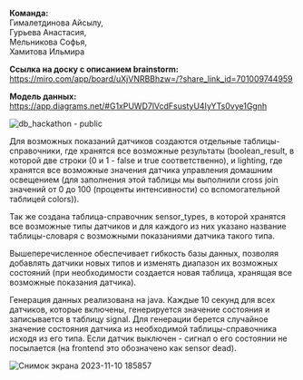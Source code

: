 **Команда:**    
Гималетдинова Айсылу,  
Гурьева Анастасия,  
Мельникова Софья,  
Хамитова Ильмира  

**Ссылка на доску с описанием brainstorm:**   
https://miro.com/app/board/uXjVNRBBhzw=/?share_link_id=701009744959

**Модель данных:**  
https://app.diagrams.net/#G1xPUWD7lVcdFsustyU4IyYTs0vye1Ggnh

![db_hackathon - public](https://github.com/ilmiraKhamitova/db_hackathon/assets/113762897/f59385b9-3771-41a1-be5c-4dc7de76b357)
  

Для возможных показаний датчиков создаются отдельные таблицы-справочники, где хранятся все возможные результаты (boolean_result, в которой две строки (0 и 1 - false и true соответственно), и lighting, где хранятся все возможные значения датчика управления домашним освещением (для заполнения этой таблицы мы выполнили cross join значений от 0 до 100 (проценты интенсивности) со вспомогательной таблицей colors)).  
  
Так же создана таблица-справочник sensor_types, в которой хранятся все возможные типы датчиков и для каждого из них указано название таблицы-словаря с возможными показаниями датчика такого типа.  
  
Вышеперечисленное обеспечивает гибкость базы данных, позволяя добавлять датчики новых типов и изменять диапазон их возможных состояний (при необходимости создается новая таблица, хранящая все возможные показания датчика).  
  
Генерация данных реализована на java. Каждые 10 секунд для всех датчиков, которые включены, генерируется значение состояния и записывается в таблицу signal. Для генерации берется случайное значение состояния датчика из необходимой таблицы-справочника исходя из его типа. 
Если датчик выключен - сигнал о его состоянии не посылается (на frontend это обозначено как sensor dead).

![Снимок экрана 2023-11-10 185857](https://github.com/ilmiraKhamitova/db_hackathon/assets/113761919/122e975c-6d5a-4533-9365-702535a94ed8)
